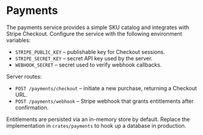 # Payments

The payments service provides a simple SKU catalog and integrates with Stripe
Checkout. Configure the service with the following environment variables:

- `STRIPE_PUBLIC_KEY` – publishable key for Checkout sessions.
- `STRIPE_SECRET_KEY` – secret API key used by the server.
- `WEBHOOK_SECRET` – secret used to verify webhook callbacks.

Server routes:

- `POST /payments/checkout` – initiate a new purchase, returning a Checkout URL.
- `POST /payments/webhook` – Stripe webhook that grants entitlements after
  confirmation.

Entitlements are persisted via an in-memory store by default. Replace the
implementation in `crates/payments` to hook up a database in production.
